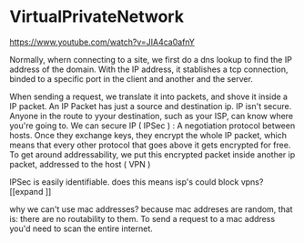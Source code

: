 # VirtualPrivateNetwork
<https://www.youtube.com/watch?v=JIA4ca0afnY>

Normally, whern connecting to a site, we first do a dns lookup to find the IP address of the domain.
With the IP address, it stablishes a tcp connection, binded to a specific port in the client and another and the server.

When sending a request, we translate it into packets, and shove it inside a IP packet.
An IP Packet has just a source and destination ip.
IP isn't secure. Anyone in the route to yyour destination, such as your ISP, can know where you're going to.
We can secure IP ( IPSec ) : A negotiation protocol between hosts. Once they exchange keys, they encrypt the whole IP packet, which means that every other protocol that goes above it gets encrypted for free.
To get around addressability, we put this encrypted packet inside another ip packet, addressed to the host ( VPN )

IPSec is easily identifiable.
    does this means isp's could block vpns? [[expand
    ]]

why we can't use mac addresses? because mac addreses are random, that is: there are no routability to them. To send a request to a mac address you'd need to scan the entire internet.

